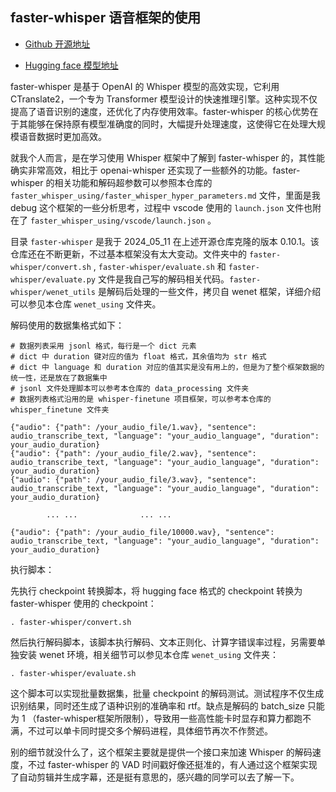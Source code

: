 ##  faster-whisper 语音框架的使用

* [Github 开源地址](https://github.com/SYSTRAN/faster-whisper)

* [Hugging face 模型地址](https://huggingface.co/Systran)

faster-whisper 是基于 OpenAI 的 Whisper 模型的高效实现，它利用 CTranslate2，一个专为 Transformer 模型设计的快速推理引擎。这种实现不仅提高了语音识别的速度，还优化了内存使用效率。faster-whisper 的核心优势在于其能够在保持原有模型准确度的同时，大幅提升处理速度，这使得它在处理大规模语音数据时更加高效。

就我个人而言，是在学习使用 Whisper 框架中了解到 faster-whisper 的，其性能确实非常高效，相比于 openai-whisper 还实现了一些额外的功能。faster-whisper 的相关功能和解码超参数可以参照本仓库的 ```faster_whisper_using/faster_whisper_hyper_parameters.md``` 文件，里面是我 debug 这个框架的一些分析思考，过程中 vscode 使用的 ```launch.json``` 文件也附在了 ```faster_whisper_using/vscode/launch.json``` 。

目录 ```faster-whisper``` 是我于 2024_05_11 在上述开源仓库克隆的版本 0.10.1。该仓库还在不断更新，不过基本框架没有太大变动。文件夹中的 ```faster-whisper/convert.sh``` , ```faster-whisper/evaluate.sh``` 和 ```faster-whisper/evaluate.py``` 文件是我自己写的解码相关代码。```faster-whisper/wenet_utils``` 是解码后处理的一些文件，拷贝自 wenet 框架，详细介绍可以参见本仓库 ```wenet_using``` 文件夹。

解码使用的数据集格式如下：

```
# 数据列表采用 jsonl 格式，每行是一个 dict 元素
# dict 中 duration 键对应的值为 float 格式，其余值均为 str 格式
# dict 中 language 和 duration 对应的值其实是没有用上的，但是为了整个框架数据的统一性，还是放在了数据集中
# jsonl 文件处理脚本可以参考本仓库的 data_processing 文件夹
# 数据列表格式沿用的是 whisper-finetune 项目框架，可以参考本仓库的 whisper_finetune 文件夹

{"audio": {"path": /your_audio_file/1.wav}, "sentence": audio_transcribe_text, "language": "your_audio_language", "duration": your_audio_duration}
{"audio": {"path": /your_audio_file/2.wav}, "sentence": audio_transcribe_text, "language": "your_audio_language", "duration": your_audio_duration}
{"audio": {"path": /your_audio_file/3.wav}, "sentence": audio_transcribe_text, "language": "your_audio_language", "duration": your_audio_duration}

        ... ...              ... ...

{"audio": {"path": /your_audio_file/10000.wav}, "sentence": audio_transcribe_text, "language": "your_audio_language", "duration": your_audio_duration}
```

执行脚本：

先执行 checkpoint 转换脚本，将 hugging face 格式的 checkpoint 转换为 faster-whisper 使用的 checkpoint：

```
. faster-whisper/convert.sh
```

然后执行解码脚本，该脚本执行解码、文本正则化、计算字错误率过程，另需要单独安装 wenet 环境，相关细节可以参见本仓库 ```wenet_using``` 文件夹：

```
. faster-whisper/evaluate.sh
```

这个脚本可以实现批量数据集，批量 checkpoint 的解码测试。测试程序不仅生成识别结果，同时还生成了语种识别的准确率和 rtf。缺点是解码的 batch_size 只能为 1 （faster-whisper框架所限制），导致用一些高性能卡时显存和算力都跑不满，不过可以单卡同时提交多个解码进程，具体细节再次不作赘述。

别的细节就没什么了，这个框架主要就是提供一个接口来加速 Whisper 的解码速度，不过 faster-whisper 的 VAD 时间戳好像还挺准的，有人通过这个框架实现了自动剪辑并生成字幕，还是挺有意思的，感兴趣的同学可以去了解一下。